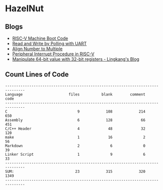 # HazelNut

## Blogs

- [RISC-V Machine Boot Code](https://lingkkang.github.io/2023/02/23/boot-risc-v/)
- [Read and Write by Polling with UART](https://lingkkang.github.io/2023/02/28/polling-read-write/)
- [Align Number to Multiple](https://lingkkang.github.io/2023/03/12/align/)
- [Peripheral Interrupt Procedure in RISC-V](https://lingkkang.github.io/2023/04/02/peripheral-interrupt/)
- [Manipulate 64-bit value with 32-bit registers - Lingkang's Blog](https://lingkkang.github.io/2023/04/15/64bit-val-in-32/)

## Count Lines of Code

```
-------------------------------------------------------------------------------
Language                     files          blank        comment           code
-------------------------------------------------------------------------------
C                                9            108            214            650
Assembly                         6            128             66            451
C/C++ Header                     4             48             32            120
make                             1             16              2             56
Markdown                         2              6              0             39
Linker Script                    1              9              6             33
-------------------------------------------------------------------------------
SUM:                            23            315            320           1349
-------------------------------------------------------------------------------
```
